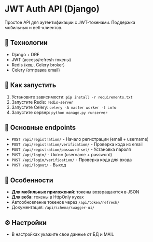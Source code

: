 # JWT Auth API (Django)

Простое API для аутентификации с JWT-токенами. Поддержка мобильных и веб-клиентов.

## 🔧 Технологии
- Django + DRF
- JWT (access/refresh токены)
- Redis (кеш, Celery broker)
- Celery (отправка email)

## 🚀 Как запустить
1. Установите зависимости: `pip install -r requirements.txt`
2. Запустите Redis: `redis-server`
3. Запустите Celery: `celery -A master worker -l info`
4. Запустите сервер: `python manage.py runserver`

## 📌 Основные endpoints
- `POST /api/registration/` - Начало регистрации (email + username)
- `POST /api/registration/verification/` - Проверка кода из email
- `POST /api/registration/password-set/` - Установка пароля
- `POST /api/login/` - Логин (username + password)
- `POST /api/login/verification/` - Проверка кода для входа
- `POST /api/logout/` - Выход

## 🔐 Особенности
- **Для мобильных приложений**: токены возвращаются в JSON
- **Для веба**: токены в HttpOnly куках
- Автообновление токенов через `/api/token/refresh/`
- Документация: `/api/schema/swagger-ui/`

## ⚙️ Настройки
- В настройках укажите свои данные от БД и MAIL
